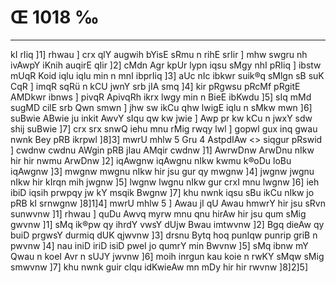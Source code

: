 # Œ 1018 ‰
---
kI rIiq ]1] rhwau ] crx qlY augwih bYisE sRmu n rihE srIir ] mhw
swgru nh ivAwpY iKnih auqirE qIir ]2] cMdn Agr kpUr lypn iqsu
sMgy nhI pRIiq ] ibstw mUqR Koid iqlu iqlu min n mnI ibprIiq ]3] aUc
nIc ibkwr suik®q sMlgn sB suK CqR ] imqR sqRü n kCU jwnY srb jIA
smq ]4] kir pRgwsu pRcMf pRgitE AMDkwr ibnws ] pivqR ApivqRh
ikrx lwgy min n BieE ibKwdu ]5] sIq mMd sugMD cilE srb Qwn smwn
] jhw sw ikCu qhw lwigE iqlu n sMkw mwn ]6] suBwie ABwie ju inkit
AwvY sIqu qw kw jwie ] Awp pr kw kCu n jwxY sdw shij suBwie ]7]
crx srx snwQ iehu mnu rMig rwqy lwl ] gopwl gux inq gwau nwnk Bey
pRB ikrpwl ]8]3]
mwrU mhlw 5 Gru 4 AstpdIAw
<> siqgur pRswid ]
cwdnw cwdnu AWgin pRB jIau AMqir cwdnw ]1] AwrwDnw ArwDnu nIkw
hir hir nwmu ArwDnw ]2] iqAwgnw iqAwgnu nIkw kwmu k®oDu loBu
iqAwgnw ]3] mwgnw mwgnu nIkw hir jsu gur qy mwgnw ]4] jwgnw
jwgnu nIkw hir kIrqn mih jwgnw ]5] lwgnw lwgnu nIkw gur crxI mnu
lwgnw ]6] ieh ibiD iqsih prwpqy jw kY msqik Bwgnw ]7] khu nwnk
iqsu sBu ikCu nIkw jo pRB kI srnwgnw ]8]1]4] mwrU mhlw 5 ] Awau jI
qU Awau hmwrY hir jsu sRvn sunwvnw ]1] rhwau ] quDu Awvq myrw mnu qnu
hirAw hir jsu qum sMig gwvnw ]1] sMq ik®pw qy ihrdY vwsY dUjw Bwau
imtwvnw ]2] Bgq dieAw qy buiD prgwsY durmiq dUK qjwvnw ]3]
drsnu Bytq hoq punIqw punrip griB n pwvnw ]4] nau iniD iriD isiD
pweI jo qumrY min Bwvnw ]5] sMq ibnw mY Qwau n koeI Avr n sUJY jwvnw
]6] moih inrgun kau koie n rwKY sMqw sMig smwvnw ]7] khu nwnk guir
clqu idKwieAw mn mDy hir hir rwvnw ]8]2]5]
####
